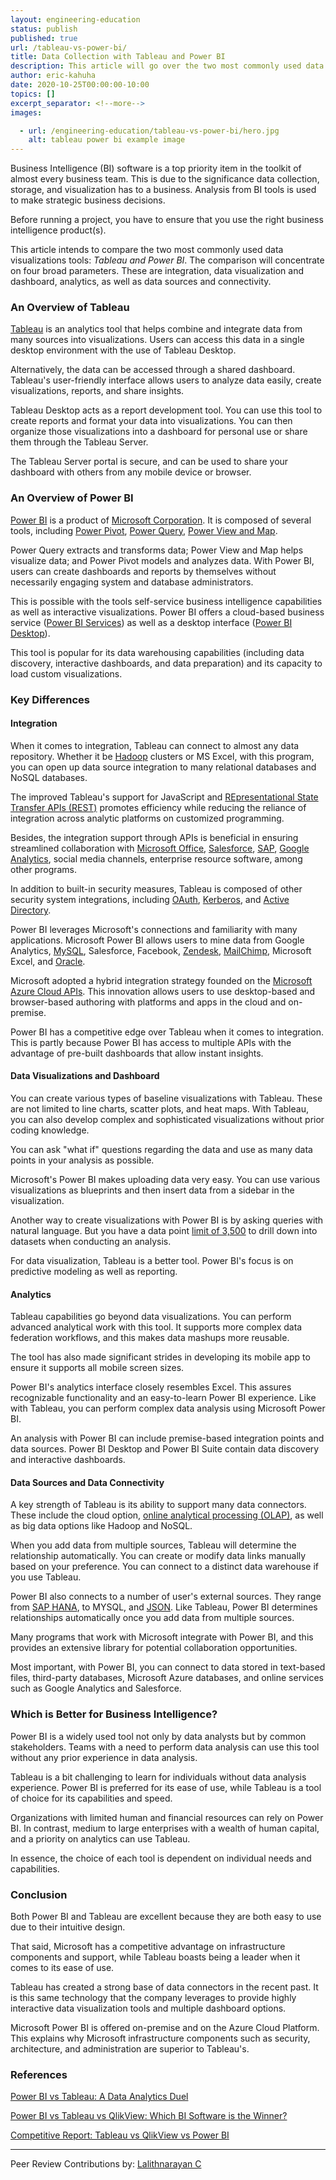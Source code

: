 ```yaml
---
layout: engineering-education
status: publish
published: true
url: /tableau-vs-power-bi/
title: Data Collection with Tableau and Power BI
description: This article will go over the two most commonly used data visualizations tools, Tableau and Power BI.
author: eric-kahuha
date: 2020-10-25T00:00:00-10:00
topics: []
excerpt_separator: <!--more-->
images:

  - url: /engineering-education/tableau-vs-power-bi/hero.jpg
    alt: tableau power bi example image
---
```

Business Intelligence (BI) software is a top priority item in the toolkit of almost every business team. This is due to the significance data collection, storage, and visualization has to a business. Analysis from BI tools is used to make strategic business decisions.
<!--more-->
Before running a project, you have to ensure that you use the right business intelligence product(s).

This article intends to compare the two most commonly used data visualizations tools: *Tableau and Power BI*. The comparison will concentrate on four broad parameters. These are integration, data visualization and dashboard, analytics, as well as data sources and connectivity.

### An Overview of Tableau
[Tableau](https://www.tableau.com/) is an analytics tool that helps combine and integrate data from many sources into visualizations. Users can access this data in a single desktop environment with the use of Tableau Desktop.

Alternatively, the data can be accessed through a shared dashboard. Tableau's user-friendly interface allows users to analyze data easily, create visualizations, reports, and share insights.

Tableau Desktop acts as a report development tool. You can use this tool to create reports and format your data into visualizations. You can then organize those visualizations into a dashboard for personal use or share them through the Tableau Server.

The Tableau Server portal is secure, and can be used to share your dashboard with others from any mobile device or browser.

### An Overview of Power BI
[Power BI](https://powerbi.microsoft.com/en-us/) is a product of [Microsoft Corporation](https://www.microsoft.com/). It is composed of several tools, including [Power Pivot](https://support.microsoft.com/en-us/office/power-pivot-powerful-data-analysis-and-data-modeling-in-excel-a9c2c6e2-cc49-4976-a7d7-40896795d045), [Power Query](https://docs.microsoft.com/en-us/power-query/power-query-what-is-power-query), [Power View and Map](https://support.microsoft.com/en-us/office/maps-in-power-view-8a9b2af3-a055-4131-a327-85cc835271f7).

Power Query extracts and transforms data; Power View and Map helps visualize data; and Power Pivot models and analyzes data. With Power BI, users can create dashboards and reports by themselves without necessarily engaging system and database administrators.

This is possible with the tools self-service business intelligence capabilities as well as interactive visualizations. Power BI offers a cloud-based business service ([Power BI Services](https://powerbi.microsoft.com/en-us/blog/tag/power-bi-service/)) as well as a desktop interface ([Power BI Desktop](https://powerbi.microsoft.com/en-us/desktop/)).

This tool is popular for its data warehousing capabilities (including data discovery, interactive dashboards, and data preparation) and its capacity to load custom visualizations.

### Key Differences
#### Integration
When it comes to integration, Tableau can connect to almost any data repository. Whether it be [Hadoop](https://hadoop.apache.org/) clusters or MS Excel, with this program, you can open up data source integration to many relational databases and NoSQL databases.

The improved Tableau's support for JavaScript and [REpresentational State Transfer APIs (REST)](https://restfulapi.net/) promotes efficiency while reducing the reliance of integration across analytic platforms on customized programming.

Besides, the integration support through APIs is beneficial in ensuring streamlined collaboration with [Microsoft Office](https://www.office.com/), [Salesforce](https://www.salesforce.com/), [SAP](https://news.sap.com/what-is-sap/), [Google Analytics](https://analytics.google.com/analytics/web/), social media channels, enterprise resource software, among other programs.

In addition to built-in security measures, Tableau is composed of other security system integrations, including [OAuth](https://oauth.net/), [Kerberos](https://web.mit.edu/kerberos/), and [Active Directory](https://docs.microsoft.com/en-us/windows-server/identity/ad-ds/get-started/virtual-dc/active-directory-domain-services-overview).

Power BI leverages Microsoft's connections and familiarity with many applications. Microsoft Power BI allows users to mine data from Google Analytics, [MySQL](https://www.mysql.com/), Salesforce, Facebook, [Zendesk](https://www.zendesk.com/), [MailChimp](https://mailchimp.com/), Microsoft Excel, and [Oracle](https://www.oracle.com/index.html).

Microsoft adopted a hybrid integration strategy founded on the [Microsoft Azure Cloud APIs](https://azure.microsoft.com/en-us/services/api-management/). This innovation allows users to use desktop-based and browser-based authoring with platforms and apps in the cloud and on-premise.

Power BI has a competitive edge over Tableau when it comes to integration. This is partly because Power BI has access to multiple APIs with the advantage of pre-built dashboards that allow instant insights.

#### Data Visualizations and Dashboard
You can create various types of baseline visualizations with Tableau. These are not limited to line charts, scatter plots, and heat maps. With Tableau, you can also develop complex and sophisticated visualizations without prior coding knowledge.

You can ask "what if" questions regarding the data and use as many data points in your analysis as possible.

Microsoft's Power BI makes uploading data very easy. You can use various visualizations as blueprints and then insert data from a sidebar in the visualization.

Another way to create visualizations with Power BI is by asking queries with natural language. But you have a data point [limit of 3,500](https://docs.microsoft.com/en-us/power-bi/create-reports/desktop-high-density-sampling#:~:text=3%2C500%20is%20the%20maximum%20number,maximum%20overall%20data%20points%20limit.) to drill down into datasets when conducting an analysis.

For data visualization, Tableau is a better tool. Power BI's focus is on predictive modeling as well as reporting.

#### Analytics
Tableau capabilities go beyond data visualizations. You can perform advanced analytical work with this tool. It supports more complex data federation workflows, and this makes data mashups more reusable.

The tool has also made significant strides in developing its mobile app to ensure it supports all mobile screen sizes.

Power BI's analytics interface closely resembles Excel. This assures recognizable functionality and an easy-to-learn Power BI experience. Like with Tableau, you can perform complex data analysis using Microsoft Power BI.

An analysis with Power BI can include premise-based integration points and data sources. Power BI Desktop and Power BI Suite contain data discovery and interactive dashboards.

#### Data Sources and Data Connectivity
A key strength of Tableau is its ability to support many data connectors. These include the cloud option, [online analytical processing (OLAP)](https://olap.com/olap-definition/), as well as big data options like Hadoop and NoSQL.

When you add data from multiple sources, Tableau will determine the relationship automatically. You can create or modify data links manually based on your preference. You can connect to a distinct data warehouse if you use Tableau.

Power BI also connects to a number of user's external sources. They range from [SAP HANA](https://www.sap.com/corporate/en/company.html), to MYSQL, and [JSON](https://www.json.org/). Like Tableau, Power BI determines relationships automatically once you add data from multiple sources.

Many programs that work with Microsoft integrate with Power BI, and this provides an extensive library for potential collaboration opportunities.

Most important, with Power BI, you can connect to data stored in text-based files, third-party databases, Microsoft Azure databases, and online services such as Google Analytics and Salesforce.

### Which is Better for Business Intelligence?
Power BI is a widely used tool not only by data analysts but by common stakeholders. Teams with a need to perform data analysis can use this tool without any prior experience in data analysis.

Tableau is a bit challenging to learn for individuals without data analysis experience. Power BI is preferred for its ease of use, while Tableau is a tool of choice for its capabilities and speed.

Organizations with limited human and financial resources can rely on Power BI. In contrast, medium to large enterprises with a wealth of human capital, and a priority on analytics can use Tableau.

In essence, the choice of each tool is dependent on individual needs and capabilities.

### Conclusion
Both Power BI and Tableau are excellent because they are both easy to use due to their intuitive design.

That said, Microsoft has a competitive advantage on infrastructure components and support, while Tableau boasts being a leader when it comes to its ease of use.

Tableau has created a strong base of data connectors in the recent past. It is this same technology that the company leverages to provide highly interactive data visualization tools and multiple dashboard options.

Microsoft Power BI is offered on-premise and on the Azure Cloud Platform. This explains why Microsoft infrastructure components such as security, architecture, and administration are superior to Tableau's.

### References
[Power BI vs Tableau: A Data Analytics Duel](https://technologyadvice.com/blog/information-technology/power-bi-vs-tableau/#:~:text=Power%20BI%20comes%20at%20a,intelligence%20to%20enhance%20their%20analytics)

[Power BI vs Tableau vs QlikView: Which BI Software is the Winner?](https://www.selecthub.com/business-intelligence/tableau-vs-qlikview-vs-microsoft-power-bi/)

[Competitive Report: Tableau vs QlikView vs Power BI](https://www.smetricinsights.com/wp-content/uploads/2019/05/Tableau-VS-QlikView-VS-Power-BI-2019-Update.pdf)

---
Peer Review Contributions by: [Lalithnarayan C](/authors/lalithnarayan-c/)
